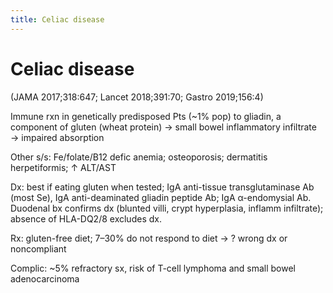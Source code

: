 ```yaml
---
title: Celiac disease
---
```

# Celiac disease

(JAMA 2017;318:647; Lancet 2018;391:70; Gastro 2019;156:4)

Immune rxn in genetically predisposed Pts (~1% pop) to gliadin, a component of gluten (wheat protein) → small bowel inflammatory infiltrate → impaired absorption

Other s/s: Fe/folate/B12 defic anemia; osteoporosis; dermatitis herpetiformis; ↑ ALT/AST

Dx: best if eating gluten when tested; IgA anti-tissue transglutaminase Ab (most Se), IgA anti-deaminated gliadin peptide Ab; IgA α-endomysial Ab. Duodenal bx confirms dx (blunted villi, crypt hyperplasia, inflamm infiltrate); absence of HLA-DQ2/8 excludes dx.

Rx: gluten-free diet; 7–30% do not respond to diet → ? wrong dx or noncompliant

Complic: ~5% refractory sx, risk of T-cell lymphoma and small bowel adenocarcinoma
